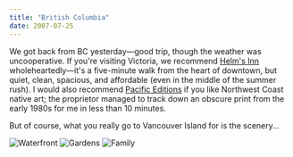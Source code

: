 ```yaml
---
title: "British Columbia"
date: 2007-07-25
---
```

We got back from BC yesterday—good trip, though the weather was uncooperative. If you're visiting Victoria, we recommend <a href="http://www.helmsinn.com/">Helm's Inn</a> wholeheartedly—it's a five-minute walk from the heart of downtown, but quiet, clean, spacious, and affordable (even in the middle of the summer rush).  I would also recommend <a href="http://www.pacificeditions.ca/index.php">Pacific Editions</a> if you like Northwest Coast native art; the proprietor managed to track down an obscure print from the early 1980s for me in less than 10 minutes.

But of course, what you really go to Vancouver Island for is the scenery…

<img alt="Waterfront" src="@root/files/2007/07/water.jpg" class="centered">

<img alt="Gardens" src="@root/files/2007/07/gardens.jpg" class="centered">

<img alt="Family" src="@root/files/2007/07/family.jpg" class="centered">
